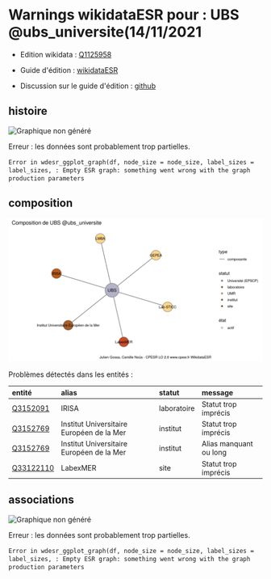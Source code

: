 Warnings wikidataESR pour : UBS @ubs_universite(14/11/2021
================

- Edition wikidata : [Q1125958](https://www.wikidata.org/wiki/Q1125958)
- Guide d'édition : [wikidataESR](https://github.com/cpesr/wikidataESR/)

- Discussion sur le guide d'édition : [github](https://github.com/cpesr/wikidataESR/issues)



## histoire 

![Graphique non généré](Q1125958-histoire.png) 

 


Erreur : les données sont probablement trop partielles.
```
Error in wdesr_ggplot_graph(df, node_size = node_size, label_sizes = label_sizes, : Empty ESR graph: something went wrong with the graph production parameters

``` 



## composition 

![Graphique non généré](Q1125958-composition.png) 

Problèmes détectés dans les entités :

|entité                                               |alias                                     |statut      |message                |
|:----------------------------------------------------|:-----------------------------------------|:-----------|:----------------------|
|[Q3152091](https://www.wikidata.org/wiki/Q3152091)   |IRISA                                     |laboratoire |Statut trop imprécis   |
|[Q3152769](https://www.wikidata.org/wiki/Q3152769)   |Institut Universitaire Européen de la Mer |institut    |Statut trop imprécis   |
|[Q3152769](https://www.wikidata.org/wiki/Q3152769)   |Institut Universitaire Européen de la Mer |institut    |Alias manquant ou long |
|[Q33122110](https://www.wikidata.org/wiki/Q33122110) |LabexMER                                  |site        |Statut trop imprécis   |

 



## associations 

![Graphique non généré](Q1125958-associations.png) 

 


Erreur : les données sont probablement trop partielles.
```
Error in wdesr_ggplot_graph(df, node_size = node_size, label_sizes = label_sizes, : Empty ESR graph: something went wrong with the graph production parameters

``` 


